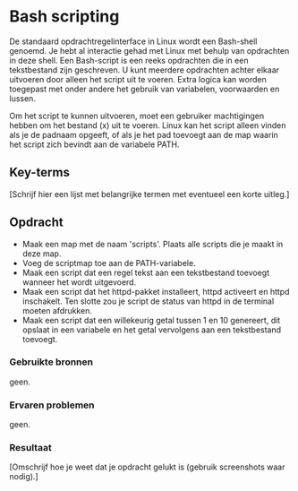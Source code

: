 # Bash scripting
De standaard opdrachtregelinterface in Linux wordt een Bash-shell genoemd. Je hebt al interactie gehad met Linux met behulp van opdrachten in deze shell.
Een Bash-script is een reeks opdrachten die in een tekstbestand zijn geschreven. U kunt meerdere opdrachten achter elkaar uitvoeren door alleen het script uit te voeren.
Extra logica kan worden toegepast met onder andere het gebruik van variabelen, voorwaarden en lussen.

Om het script te kunnen uitvoeren, moet een gebruiker machtigingen hebben om het bestand (x) uit te voeren.
Linux kan het script alleen vinden als je de padnaam opgeeft, of als je het pad toevoegt aan de map waarin het script zich bevindt aan de variabele PATH.

## Key-terms
[Schrijf hier een lijst met belangrijke termen met eventueel een korte uitleg.]

## Opdracht
- Maak een map met de naam 'scripts'. Plaats alle scripts die je maakt in deze map.
- Voeg de scriptmap toe aan de PATH-variabele.
- Maak een script dat een regel tekst aan een tekstbestand toevoegt wanneer het wordt uitgevoerd.
- Maak een script dat het httpd-pakket installeert, httpd activeert en httpd inschakelt. Ten slotte zou je script de status van httpd in de terminal moeten afdrukken.
- Maak een script dat een willekeurig getal tussen 1 en 10 genereert, dit opslaat in een variabele en het getal vervolgens aan een tekstbestand toevoegt.

### Gebruikte bronnen
geen.

### Ervaren problemen
geen.
### Resultaat
[Omschrijf hoe je weet dat je opdracht gelukt is (gebruik screenshots waar nodig).]
